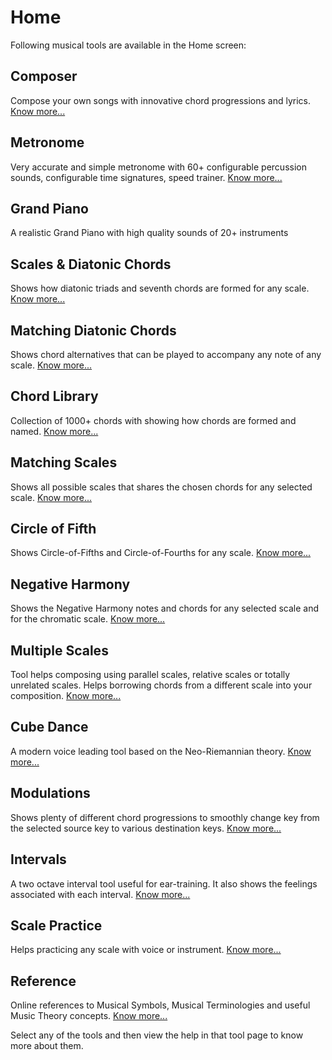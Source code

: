# Home
Following musical tools are available in the Home screen:

## Composer
Compose your own songs with innovative chord progressions and lyrics. [Know more...](composer.md)

## Metronome
Very accurate and simple metronome with 60+ configurable percussion sounds, configurable time signatures, speed trainer. [Know more...](metronome.md)

## Grand Piano
A realistic Grand Piano with high quality sounds of 20+ instruments

## Scales & Diatonic Chords
Shows how diatonic triads and seventh chords are formed for any scale. [Know more...](scales_and_chords.md)

## Matching Diatonic Chords
Shows chord alternatives that can be played to accompany any note of any scale. [Know more...](matching_chords.md)

## Chord Library
Collection of 1000+ chords with showing how chords are formed and named. [Know more...](chord_library.md)

## Matching Scales
Shows all possible scales that shares the chosen chords for any selected scale. [Know more...](matching_scales.md)

## Circle of Fifth
Shows Circle-of-Fifths and Circle-of-Fourths for any scale. [Know more...](circle_of_fifth.md)

## Negative Harmony
Shows the Negative Harmony notes and chords for any selected scale and for the chromatic scale. [Know more...](negative_harmony.md)

## Multiple Scales
Tool helps composing using parallel scales, relative scales or totally unrelated scales. Helps borrowing chords from a different scale into your composition. [Know more...](multi_scales.md)

## Cube Dance
A modern voice leading tool based on the Neo-Riemannian theory. [Know more...](cube_dance.md)

## Modulations
Shows plenty of different chord progressions to smoothly change key from the selected source key to various destination keys. [Know more...](modulations.md)

## Intervals
A two octave interval tool useful for ear-training. It also shows the feelings associated with each interval. [Know more...](intervals.md)

## Scale Practice
Helps practicing any scale with voice or instrument. [Know more...](scale_practice.md)

## Reference
Online references to Musical Symbols, Musical Terminologies and useful Music Theory concepts. [Know more...](reference.md)

Select any of the tools and then view the help in that tool page to know more about them.
